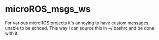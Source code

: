 # microROS_msgs_ws

For various microROS projects it's annoying to have custom messages unable to be echoed. This way I can source this in ~/.bashrc and be done with it.